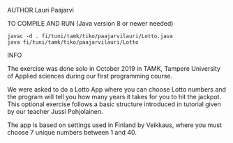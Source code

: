 AUTHOR
    Lauri Paajarvi

TO COMPILE AND RUN (Java version 8 or newer needed)

    javac -d . fi/tuni/tamk/tiko/paajarvilauri/Lotto.java
    java fi/tuni/tamk/tiko/paajarvilauri/Lotto
    
INFO

The exercise was done solo in October 2019 in TAMK, Tampere University of Applied sciences during
our first programming course.

We were asked to do a Lotto App where you can choose Lotto numbers and the program will tell you how
many years it takes for you to hit the jackpot. This optional exercise follows a basic structure
introduced in tutorial given by our teacher Jussi Pohjolainen.

The app is based on settings used in Finland by Veikkaus, where you must choose 7 unique numbers
between 1 and 40.


